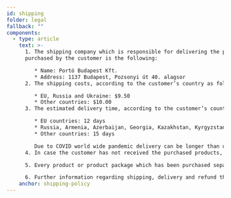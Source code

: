 ```yaml
---
id: shipping
folder: legal
fallback: ""
components:
  - type: article
    text: >-
      1. The shipping company which is responsible for delivering the products
      purchased by the customer is the following:

         * Name: Portó Budapest Kft.
         * Address: 1137 Budapest, Pozsonyi út 40. alagsor
      2. The shipping costs, according to the customer’s country as follows:

         * EU, Russia and Ukraine: $9.50
         * Other countries: $10.00
      3. The estimated delivery time, according to the customer’s country as follows:

         * EU countries: 12 days
         * Russia, Armenia, Azerbaijan, Georgia, Kazakhstan, Kyrgyzstan, Moldova, Tajikistan, Turkmenistan, Ukraine, Uzbekistan: 19 days
         * Other countries: 15 days

         Due to COVID world wide pandemic delivery can be longer than usual.
      4. In case the customer has not received the purchased products, we recommend they contact our company using the following e-mail address: [shop@urosystem.com](mailto:shop@urosystem.com)

      5. Every product or product package which has been purchased separately is to be shipped as a separate unit.

      6. Further information regarding shipping, delivery and refund that has not been detailed above is included in our [Terms and Conditions](/terms-of-service).
    anchor: shipping-policy
---
```

